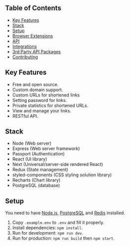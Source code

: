 ## Table of Contents

- [Key Features](#key-features)
- [Stack](#stack)
- [Setup](#setup)
- [Browser Extensions](#browser-extensions)
- [API](#api)
- [Integrations](#integrations)
- [3rd Party API Packages](#3rd-party-api-packages)
- [Contributing](#contributing)

## Key Features

- Free and open source.
- Custom domain support.
- Custom URLs for shortened links
- Setting password for links.
- Private statistics for shortened URLs.
- View and manage your links.
- RESTful API.

## Stack

- Node (Web server)
- Express (Web server framework)
- Passport (Authentication)
- React (UI library)
- Next (Universal/server-side rendered React)
- Redux (State management)
- styled-components (CSS styling solution library)
- Recharts (Chart library)
- PostgreSQL (database)

## Setup

You need to have [Node.js](https://nodejs.org/), [PostgreSQL](https://www.postgresql.org/) and [Redis](https://redis.io/) installed.

1. Copy `.example.env` to `.env` and fill it properly.
2. Install dependencies: `npm install`.
3. Run for development: `npm run dev`.
4. Run for production: `npm run build` then `npm start`.

